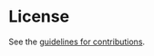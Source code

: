 # License

See the
[guidelines for contributions](https://github.com/hildjj/draft-hildebrand-eson-requirements/blob/main/CONTRIBUTING.md).
